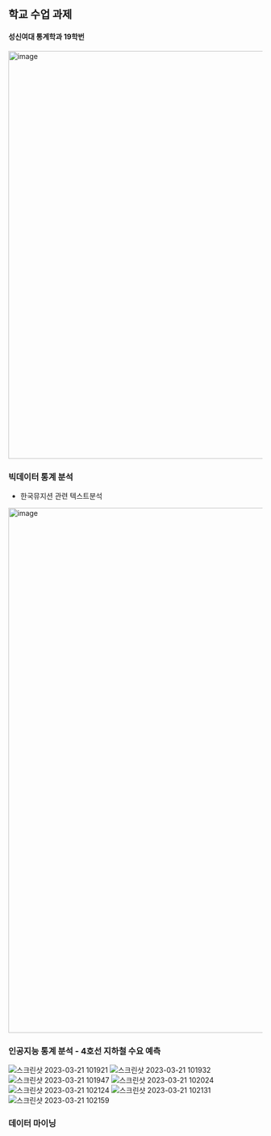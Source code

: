 ## 학교 수업 과제 
#### 성신여대 통계학과 19학번
<img width="807" alt="image" src="https://user-images.githubusercontent.com/91936267/226153660-5dab1139-7ad7-4dd2-bd55-71d3ca0cb2d5.png">

### 빅데이터 통계 분석 
  - 한국뮤지션 관련 텍스트분석
  <img width="1039" alt="image" src="https://user-images.githubusercontent.com/91936267/226153710-1ab3dd3a-fc05-4b7c-ac63-2e994dae7cd8.png">

### 인공지능 통계 분석  - 4호선 지하철 수요 예측 
![스크린샷 2023-03-21 101921](https://user-images.githubusercontent.com/91936267/226498470-8c135244-2559-45cd-8e37-76dc8876cf98.png)
![스크린샷 2023-03-21 101932](https://user-images.githubusercontent.com/91936267/226498509-cccf4bc2-e345-46fe-94e8-cca02df7f5a4.png)
![스크린샷 2023-03-21 101947](https://user-images.githubusercontent.com/91936267/226498535-41b77402-88a5-4d38-8622-aaff4ca96544.png)
![스크린샷 2023-03-21 102024](https://user-images.githubusercontent.com/91936267/226498538-b61d2181-c9f8-4f16-9ad2-4a809172eb74.png)
![스크린샷 2023-03-21 102124](https://user-images.githubusercontent.com/91936267/226498546-efa74e27-2304-4f63-9e5a-2e393a10facb.png)
![스크린샷 2023-03-21 102131](https://user-images.githubusercontent.com/91936267/226498551-95fcbd5e-7d36-4db8-a710-05354687f36e.png)
![스크린샷 2023-03-21 102159](https://user-images.githubusercontent.com/91936267/226498561-f337f4e3-5bc6-4f05-a5c2-19b0cb020925.png)


### 데이터 마이닝
